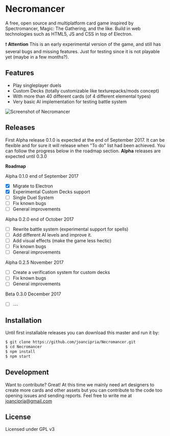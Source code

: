 # Necromancer
A free, open source and multiplatform card game inspired by Spectromancer, Magic: The Gathering, and the like. Build in web technologies such as HTML5, JS and CSS in top of Electron.

:exclamation: **Attention** This is an early experimental version of the game, and still has several bugs and missing features. Just for testing since it is not playable yet (maybe in a  few months?).

Features
----
  - Play singleplayer duels
  - Custom Decks (totally customizable like texturepacks/mods concept)
  - With more than 40 different cards (of 4 different elemental types)
  - Very basic AI implementation for testing battle system

  ![Screenshot of Necromancer](https://joancipria.files.wordpress.com/2017/05/screenshot.png)

Releases
----
First Alpha release 0.1.0 is expected at the end of September 2017. It can be flexible and for sure it will release when "To do" list had been achieved. You can follow the progress below in the roadmap section. **Alpha** releases are expected until 0.3.0

**Roadmap**

Alpha 0.1.0 end of September 2017
- [x] Migrate to Electron
- [x] Experimental Custom Decks support
- [ ] Single Duel System
- [ ] Fix known bugs
- [ ] General improvements

Alpha 0.2.0 end of October 2017
- [ ] Rewrite battle system (experimental support for spells)
- [ ] Add different AI levels and improve it.
- [ ] Add visual effects (make the game less hectic)
- [ ] Fix known bugs
- [ ] General improvements

Alpha 0.2.5 November 2017
- [ ] Create a verification system for custom decks
- [ ] Fix known bugs
- [ ] General improvements

Beta 0.3.0 December 2017
- [ ] ....


Installation
----
Until first installable releases you can download this master and run it by:

```sh
$ git clone https://github.com/joancipria/Necromancer.git
$ cd Necromancer
$ npm install
$ npm start
```

Development
----
Want to contribute? Great! At this time we mainly need art designers to create more cards and other assets but you can contribute to the code too opening issues and sending reports. Feel free to write me at joancipria@gmail.com


License
----
Licensed under GPL v3
